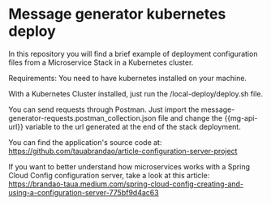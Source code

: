 # Message generator kubernetes deploy

In this repository you will find a brief example of deployment configuration files from a Microservice Stack in a Kubernetes cluster.

Requirements: You need to have kubernetes installed on your machine.

With a Kubernetes Cluster installed, just run the /local-deploy/deploy.sh file.

You can send requests through Postman. Just import the message-generator-requests.postman_collection.json file and change the {{mg-api-url}} variable to the url generated at the end of the stack deployment.

You can find the application's source code at: https://github.com/tauabrandao/article-configuration-server-project

If you want to better understand how microservices works with a Spring Cloud Config configuration server, take a look at this article: https://brandao-taua.medium.com/spring-cloud-config-creating-and-using-a-configuration-server-775bf9d4ac63
